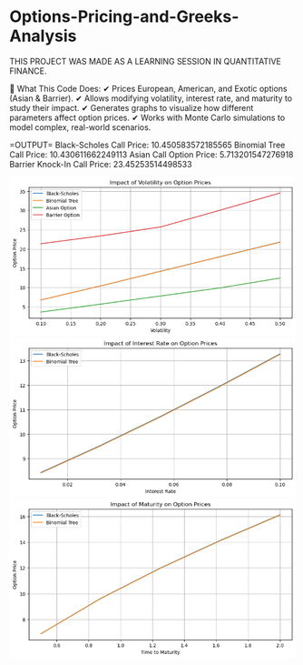# Options-Pricing-and-Greeks-Analysis

THIS PROJECT WAS MADE AS A LEARNING SESSION IN QUANTITATIVE FINANCE.

🔹 What This Code Does:
✔ Prices European, American, and Exotic options (Asian & Barrier).
✔ Allows modifying volatility, interest rate, and maturity to study their impact.
✔ Generates graphs to visualize how different parameters affect option prices.
✔ Works with Monte Carlo simulations to model complex, real-world scenarios.


=OUTPUT=
Black-Scholes Call Price: 10.450583572185565
Binomial Tree Call Price: 10.430611662249113
Asian Call Option Price: 5.713201547276918
Barrier Knock-In Call Price: 23.45253514498533

![image alt](https://github.com/VarunSingh022/Options-Pricing-and-Greeks-Analysis/blob/2ca002548cd8601ff5a9c2f1760cdc05c9bf6b6c/4.png)
![image alt](https://github.com/VarunSingh022/Options-Pricing-and-Greeks-Analysis/blob/6c3e5118d6f1c419fc4671a76b65bf2e2fff5ed6/3.png)
![image alt](https://github.com/VarunSingh022/Options-Pricing-and-Greeks-Analysis/blob/35aff3a57aa2fc71f0434bac5734dd4576477309/2.png)
